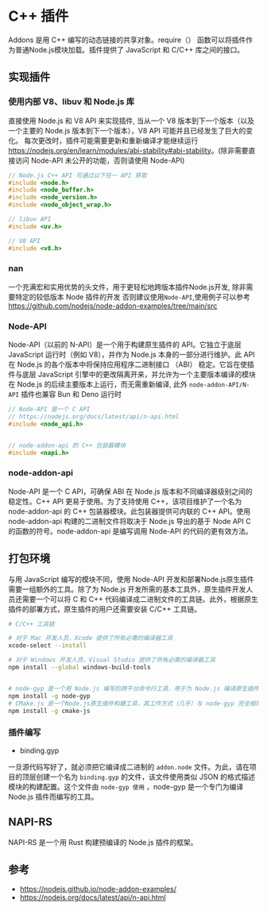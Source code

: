 #  C++ 插件

Addons 是用 C++ 编写的动态链接的共享对象。require（） 函数可以将插件作为普通Node.js模块加载。插件提供了 JavaScript 和 C/C++ 库之间的接口。


## 实现插件

### 使用内部 V8、libuv 和 Node.js 库
直接使用 Node.js 和 V8 API 来实现插件, 当从一个 V8 版本到下一个版本（以及一个主要的 Node.js 版本到下一个版本），V8 API 可能并且已经发生了巨大的变化。 每次更改时，插件可能需要更新和重新编译才能继续运行<https://nodejs.org/en/learn/modules/abi-stability#abi-stability>。(除非需要直接访问 Node-API 未公开的功能，否则请使用 Node-API)

```c++
// Node.js C++ API 可通过以下任一 API 获取
#include <node.h>
#include <node_buffer.h>
#include <node_version.h>
#include <node_object_wrap.h> 

// libuv API
#include <uv.h> 

// V8 API 
#include <v8.h> 
```

### nan
一个充满宏和实用优势的头文件，用于更轻松地跨版本插件Node.js开发, 除非需要特定的较低版本 Node 插件的开发 否则建议使用`Node-API`,使用例子可以参考<https://github.com/nodejs/node-addon-examples/tree/main/src>

### Node-API

Node-API（以前的 N-API）是一个用于构建原生插件的 API。它独立于底层 JavaScript 运行时（例如 V8），并作为 Node.js 本身的一部分进行维护。此 API 在 Node.js 的各个版本中将保持应用程序二进制接口 （ABI） 稳定。它旨在使插件与底层 JavaScript 引擎中的更改隔离开来，并允许为一个主要版本编译的模块在 Node.js 的后续主要版本上运行，而无需重新编译, 此外 `node-addon-API/N-API` 插件也兼容 Bun 和 Deno 运行时

```c++
// Node-API 是一个 C API
// https://nodejs.org/docs/latest/api/n-api.html
#include <node_api.h> 


// node-addon-api 的 C++ 包装器模块
#include <napi.h>
```

### node-addon-api

Node-API 是一个 C API，可确保 ABI 在 Node.js 版本和不同编译器级别之间的稳定性。C++ API 更易于使用。为了支持使用 C++，该项目维护了一个名为 node-addon-api 的 C++ 包装器模块。此包装器提供可内联的 C++ API。使用 node-addon-api 构建的二进制文件将取决于 Node.js 导出的基于 Node API C 的函数的符号。node-addon-api 是编写调用 Node-API 的代码的更有效方法。

## 打包环境
与用 JavaScript 编写的模块不同，使用 Node-API 开发和部署Node.js原生插件需要一组额外的工具。除了为 Node.js 开发所需的基本工具外，原生插件开发人员还需要一个可以将 C 和 C++ 代码编译成二进制文件的工具链。此外，根据原生插件的部署方式，原生插件的用户还需要安装 C/C++ 工具链。

```sh
# C/C++ 工具链

# 对于 Mac 开发人员，Xcode 提供了所有必需的编译器工具
xcode-select --install 

# 对于 Windows 开发人员，Visual Studio 提供了所有必需的编译器工具
npm install --global windows-build-tools 


# node-gyp 是一个用 Node.js 编写的跨平台命令行工具，用于为 Node.js 编译原生插件模块
npm install -g node-gyp
# CMake.js 是一个Node.js原生插件构建工具，其工作方式（几乎）与 node-gyp 完全相同，但它不是 gyp，而是基于 CMake 构建系统
npm install -g cmake-js
```

### 插件编写

+ binding.gyp

一旦源代码写好了，就必须把它编译成二进制的 `addon.node` 文件。为此，请在项目的顶层创建一个名为 `binding.gyp` 的文件，该文件使用类似 JSON 的格式描述模块的构建配置。这个文件由 `node-gyp 使用` ，node-gyp 是一个专门为编译 Node.js 插件而编写的工具。


## NAPI-RS
NAPI-RS 是一个用 Rust 构建预编译的 Node.js 插件的框架。


## 参考

+ https://nodejs.github.io/node-addon-examples/
+ https://nodejs.org/docs/latest/api/n-api.html

